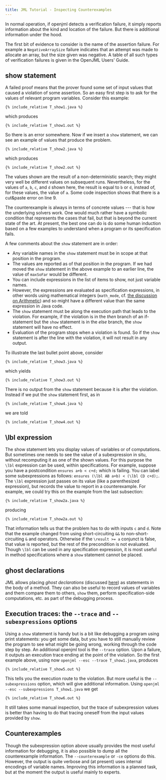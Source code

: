 ```yaml
---
title: JML Tutorial - Inspecting Counterexamples
---
```


In normal operation, if openjml detects a verification failure, it simply reports information about the kind and location of the failure. But there is additional information under the hood.

The first bit of evidence to consider is the name of the assertion failure. For example a `NegativeArraySize` failure indicates that an attempt was made to allocate an array, but the size given was negative. A table of all such types of verification failures is given in the OpenJML Users' Guide.

## show statement

A failed proof means that the prover found some set of input values that caused a violation of some assertion. So an easy first step is to ask for the values of relevant program variables. Consider this example:
```
{% include_relative T_show1.java %}
```
which produces
```
{% include_relative T_show1.out %}
```
So there is an error somewhere. Now if we insert a `show` statement, we can see an example of values that produce the problem.
```
{% include_relative T_show2.java %}
```
which produces
```
{% include_relative T_show2.out %}
```
The values shown are the result of a non-deterministic search; they might very well be different values on subsequent runs.
Nevertheless, for the values of `a`, `b`, `c`, and `d` shown here, the result is equal to `b` or `d`, instead of, for these values, the value of `a`.
Some code inspection shows that there is a cut&paste error on line 9.

The counterexample is always in terms of concrete values --- that is how the underlying solvers work. One would much rather have a symbolic condition that represents the cases that fail, but that is beyond the current state of the art. At present, the best one can do is do some human induction based on a few examples to understand when a program or its specification fails.

A few comments about the `show` statement are in order:
* Any variable names in the `show` statement must be in scope at that position in the program.
* The values are reported as of that position in the program. If we had moved the `show` statement in the above example to an earlier line, the value
of `maxSoFar` would be different.
* You can include expressions in the list of items to show, not just variable names. 
* However, the expressions are evaluated as specification expressions, in other words using mathematical integers (`math_mode`, cf. [the discussion on Arithmetic](ArithmeticModes)) and so might have a different value than the same
expression in Java code.
* The `show` statement must be along the execution path that leads to the violation. For example, if the violation is in the _then_ branch of an if-statement but the `show` statement is in the _else_ branch, the `show` statement will have no effect.
* Evaluation of the program stops when a violation is found. So if the `show` statement is after the line with the violation, it will not result in any output.

To illustrate the last bullet point above, consider
```
{% include_relative T_show3.java %}
```
which yields
```
{% include_relative T_show3.out %}
```
There is no output from the `show` statement because it is after the violation.
Instead if we put the `show` statement first, as in
```
{% include_relative T_show4.java %}
```
we are told
```
{% include_relative T_show4.out %}
```

## \lbl expression

The show statement lets you display values of variables or of computations. But sometimes one needs to see the value of a subexpression in situ,
without recomputing it as one of the shown values.  For this purpose the `\lbl` expression can be used, within specifications.
For example, suppose you have a postcondition `ensures a+b < c+d;` which is failing. You can label some subexpressions as follows:
`ensures (\lbl AB a+b) < (\lbl CD c+d);`.  The `\lbl` expression just passes on its value (like a parenthesized expression), but records the value to report in 
a counterexample. For example, we could try this on the example from the last subsection:
```
{% include_relative T_show2a.java %}
```
producing
```
{% include_relative T_show2a.out %}
```
That information tells us that the problem has to do with inputs `c` and `d`. Note that the example changed from using short-circuiting `&&` to non-short-circuiting `&` and operators. Otherwise if the `\result >= a` conjunct is false, that value is reported, but the rest of the precondition is not evaluated.
Though `\lbl` can be used in any specification expression, it is most useful in method specifications where a `show` statement cannot be placed.


## ghost declarations

JML allows placing _ghost declarations_ (discussed [here](Ghost)) as statements in the body of a method. 
They can also be useful to record values of variables and them compare them to others, `show` them, perform specification-side computations, etc. as part of the debugging process.

## Execution traces: the `--trace` and `--subexpressions` options

Using a `show` statement is handy but is a bit like debugging a program using print statements: you get some data, but you have to still manually review the program to see what might be going wrong, working through the code step by step. An additional openjml tool is the `--trace` option. Upon a failure, it outputs an execution trace ending at the point of the violation. So the first example above, using now `openjml --esc --trace T_show1.java`, produces
```
{% include_relative T_show5.out %}
```
This tells you the execution route to the violation. But more useful is the `--subexpressions` option, which will give additional information.
Using `openjml --esc --subexpressions T_show1.java` we get
```
{% include_relative T_show6.out %}
```
It still takes some manual inspection, but the trace of subexpression values is better than having to do that tracing oneself from the input values provided by `show`.

## Counterexamples

Though the subexpression option above usually provides the most useful information for debugging, it is also possible to dump all the counterexample information.
The `--counterexample` or `-ce` options do this. However, the output is quite verbose and (at present) uses internal encodings of variable names. Improving this information is a planned task, but at the moment the output is useful mainly to experts.


